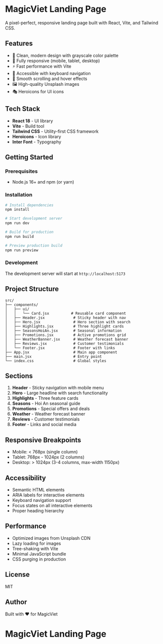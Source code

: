 # MagicViet Landing Page

A pixel-perfect, responsive landing page built with React, Vite, and Tailwind CSS.

## Features

- 🎨 Clean, modern design with grayscale color palette
- 📱 Fully responsive (mobile, tablet, desktop)
- ⚡ Fast performance with Vite
- 🎯 Accessible with keyboard navigation
- 🌊 Smooth scrolling and hover effects
- 🖼️ High-quality Unsplash images
- 🎭 Heroicons for UI icons

## Tech Stack

- **React 18** - UI library
- **Vite** - Build tool
- **Tailwind CSS** - Utility-first CSS framework
- **Heroicons** - Icon library
- **Inter Font** - Typography

## Getting Started

### Prerequisites

- Node.js 16+ and npm (or yarn)

### Installation

```bash
# Install dependencies
npm install

# Start development server
npm run dev

# Build for production
npm run build

# Preview production build
npm run preview
```

### Development

The development server will start at `http://localhost:5173`

## Project Structure

```
src/
├── components/
│   ├── ui/
│   │   └── Card.jsx          # Reusable card component
│   ├── Header.jsx             # Sticky header with nav
│   ├── Hero.jsx               # Hero section with search
│   ├── Highlights.jsx         # Three highlight cards
│   ├── SeasonsHoiAn.jsx       # Seasonal information
│   ├── Promotions.jsx         # Active promotions grid
│   ├── WeatherBanner.jsx      # Weather forecast banner
│   ├── Reviews.jsx            # Customer testimonials
│   └── Footer.jsx             # Footer with links
├── App.jsx                    # Main app component
├── main.jsx                   # Entry point
└── index.css                  # Global styles
```

## Sections

1. **Header** - Sticky navigation with mobile menu
2. **Hero** - Large headline with search functionality
3. **Highlights** - Three feature cards
4. **Seasons** - Hoi An seasonal guide
5. **Promotions** - Special offers and deals
6. **Weather** - Weather forecast banner
7. **Reviews** - Customer testimonials
8. **Footer** - Links and social media

## Responsive Breakpoints

- Mobile: < 768px (single column)
- Tablet: 768px - 1024px (2 columns)
- Desktop: > 1024px (3-4 columns, max-width 1150px)

## Accessibility

- Semantic HTML elements
- ARIA labels for interactive elements
- Keyboard navigation support
- Focus states on all interactive elements
- Proper heading hierarchy

## Performance

- Optimized images from Unsplash CDN
- Lazy loading for images
- Tree-shaking with Vite
- Minimal JavaScript bundle
- CSS purging in production

## License

MIT

## Author

Built with ❤️ for MagicViet

# MagicViet Landing Page

